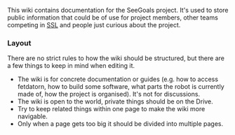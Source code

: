 This wiki contains documentation for the SeeGoals project. It's used to store public information that could be of use for project members, other teams competing in [SSL](https://ssl.robocup.org/) and people just curious about the project.

### Layout
There are no strict rules to how the wiki should be structured, but there are a few things to keep in mind when editing it.
- The wiki is for concrete documentation or guides (e.g. how to access fetdatorn, how to build some software, what parts the robot is currently made of, how the project is organised). It's not for discussions.
- The wiki is open to the world, private things should be on the Drive.
- Try to keep related things within one page to make the wiki more navigable.
- Only when a page gets too big it should be divided into multiple pages.